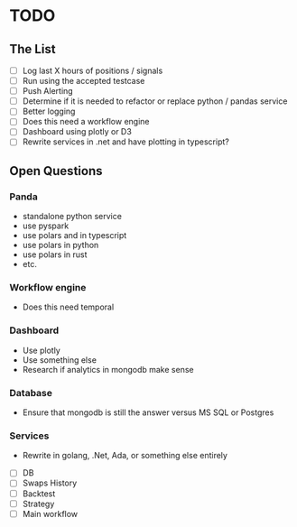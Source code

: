 # TODO

## The List

- [ ] Log last X hours of positions / signals
- [ ] Run using the accepted testcase
- [ ] Push Alerting
- [ ] Determine if it is needed to refactor or replace python / pandas service
- [ ] Better logging
- [ ] Does this need a workflow engine
- [ ] Dashboard using plotly or D3
- [ ] Rewrite services in .net and have plotting in typescript?

## Open Questions

### Panda

- standalone python service
- use pyspark
- use polars and in typescript
- use polars in python
- use polars in rust
- etc.

### Workflow engine

- Does this need temporal

### Dashboard

- Use plotly
- Use something else
- Research if analytics in mongodb make sense

### Database

- Ensure that mongodb is still the answer versus MS SQL or Postgres

### Services

- Rewrite in golang, .Net, Ada, or something else entirely

- [ ] DB
- [ ] Swaps History
- [ ] Backtest
- [ ] Strategy
- [ ] Main workflow
